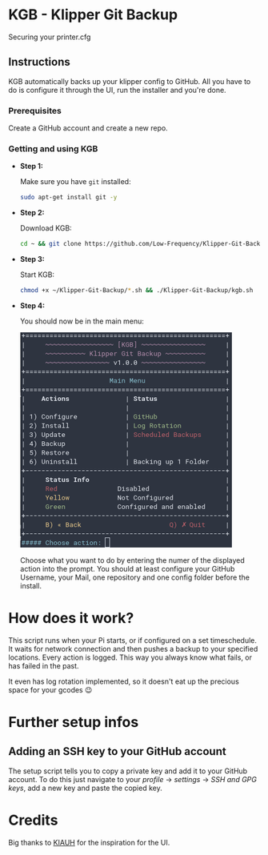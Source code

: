 # KGB - Klipper Git Backup

Securing your printer.cfg

## Instructions

KGB automatically backs up your klipper config to GitHub. All you have to do is configure it through the UI, run the installer and you're done.

### Prerequisites

Create a GitHub account and create a new repo.

### Getting and using KGB

* **Step 1:**

  Make sure you have `git` installed:
  ```bash
  sudo apt-get install git -y
  ```

* **Step 2:**

  Download KGB:
  ```bash
  cd ~ && git clone https://github.com/Low-Frequency/Klipper-Git-Backup.git
  ```

* **Step 3:**

  Start KGB:
  ```bash
  chmod +x ~/Klipper-Git-Backup/*.sh && ./Klipper-Git-Backup/kgb.sh
  ```

* **Step 4:**

  You should now be in the main menu:

  ![Main menu](/docs/images/main_menu.png)

  Choose what you want to do by entering the numer of the displayed action into the prompt. You should at least configure your GitHub Username, your Mail, one repository and one config folder before the install.

# How does it work?

This script runs when your Pi starts, or if configured on a set timeschedule. It waits for network connection and then pushes a backup to your specified locations. Every action is logged. This way you always know what fails, or has failed in the past.

It even has log rotation implemented, so it doesn't eat up the precious space for your gcodes :wink:

# Further setup infos

## Adding an SSH key to your GitHub account

The setup script tells you to copy a private key and add it to your GitHub account. To do this just navigate to your *profile* -> *settings* -> *SSH and GPG keys*, add a new key and paste the copied key.

# Credits

Big thanks to [KIAUH](https://github.com/th33xitus/kiauh) for the inspiration for the UI. 